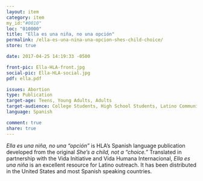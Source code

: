 ```yaml
---
layout: item
category: item
my_id:"#0010"
loc: "010000"
title: "Ella es una niña, no una opción"
permalink: /ella-es-una-nina-una-opcion-shes-child-choice/
store: true

date: 2017-04-25 14:19:33 -0500

front-pic: Ella-HLA-front.jpg
social-pic: Ella-HLA-social.jpg
pdf: ella.pdf

issues: Abortion
type: Publication
target-age: Teens, Young Adults, Adults
target-audience: College Students, High School Students, Latino Community, Sidewalk Counselors
language: Spanish

comment: true
share: true
---
```

<i>Ella es una niña, no una “opción”</i> is HLA’s Spanish language publication developed from the original <i>She’s a child, not a “choice.”</i> Translated in partnership with the Vida Initiative and Vida Humana Internacional, <i>Ella es una niña</i> is an excellent resource for Latino outreach. It has been distributed in the United States and most Spanish speaking countries.
